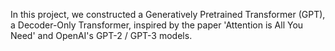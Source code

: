 In this project, we constructed a Generatively Pretrained Transformer (GPT), a Decoder-Only Transformer, inspired by the paper 'Attention is All You Need' and OpenAI's GPT-2 / GPT-3 models.
